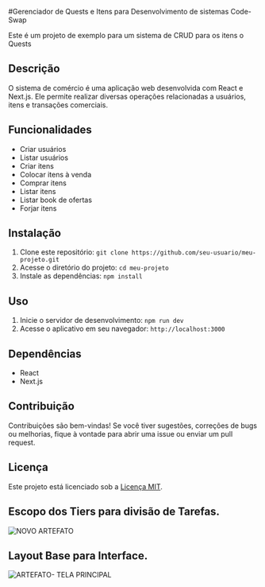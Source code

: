 #Gerenciador de Quests e Itens para Desenvolvimento de sistemas Code-Swap

Este é um projeto de exemplo para um sistema de CRUD para os itens o Quests


## Descrição

O sistema de comércio é uma aplicação web desenvolvida com React e Next.js. Ele permite realizar diversas operações relacionadas a usuários, itens e transações comerciais.

## Funcionalidades

- Criar usuários
- Listar usuários
- Criar itens
- Colocar itens à venda
- Comprar itens
- Listar itens
- Listar book de ofertas
- Forjar itens

## Instalação

1. Clone este repositório: `git clone https://github.com/seu-usuario/meu-projeto.git`
2. Acesse o diretório do projeto: `cd meu-projeto`
3. Instale as dependências: `npm install`

## Uso

1. Inicie o servidor de desenvolvimento: `npm run dev`
2. Acesse o aplicativo em seu navegador: `http://localhost:3000`

## Dependências

- React
- Next.js

## Contribuição

Contribuições são bem-vindas! Se você tiver sugestões, correções de bugs ou melhorias, fique à vontade para abrir uma issue ou enviar um pull request.

## Licença

Este projeto está licenciado sob a [Licença MIT](https://opensource.org/licenses/MIT).


## Escopo dos Tiers para divisão de Tarefas.
![NOVO ARTEFATO](https://github.com/Shepardy22/code-swap/assets/102148711/a8eb4642-764b-46ca-9d62-7617a80483df)

## Layout Base para Interface.
![ARTEFATO- TELA PRINCIPAL](https://github.com/Shepardy22/code-swap/assets/102148711/28d4ca6c-70bf-409b-93ac-632aab4b8556)
